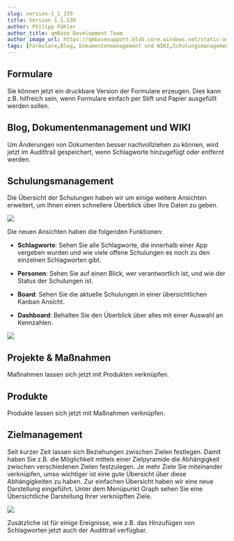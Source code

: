 ```yaml
---
slug: version-1_1_139
title: Version 1.1.139
author: Philipp Pähler
author_title: qmBase Development Team
author_image_url: https://qmbasesupport.blob.core.windows.net/static-assets/img/persons/paehler_round.png
tags: [Formulare,Blog, Dokumentenmanagement und WIKI,Schulungsmanagement,Projekte & Maßnahmen,Produkte,Zielmanagement,Changelog]
---
```

## Formulare

Sie können jetzt ein druckbare Version der Formulare erzeugen. Dies kann z.B. hilfreich sein, wenn Formulare einfach per Stift und Papier ausgefüllt werden sollen.

## Blog, Dokumentenmanagement und WIKI

Um Änderungen von Dokumenten besser nachvollziehen zu können, wird jetzt im Audittrail gespeichert, wenn Schlagworte hinzugefügt oder entfernt werden.

## Schulungsmanagement

Die Übersicht der Schulungen haben wir um einige weitere Ansichten erweitert, um Ihnen einen schnellere Überblick über Ihre Daten zu geben.

![](https://caqadmin.blob.core.windows.net/releasenotes/127-images/418992e8-adfb-40d0-b92f-4fac68730dff-mceclip1.png)

Die neuen Ansichten haben die folgenden Funktionen:

*   **Schlagworte**: Sehen Sie alle Schlagworte, die innerhalb einer App vergeben wurden und wie viele offene Schulungen es noch zu den einzelnen Schlagworten gibt.

*   **Personen**: Sehen Sie auf einen Blick, wer verantwortlich ist, und wie der Status der Schulungen ist.

*   **Board**: Sehen Sie die aktuelle Schulungen in einer übersichtlichen Kanban Ansicht.

*   **Dashboard**: Behalten Sie den Überblick über alles mit einer Auswahl an Kennzahlen. 

![](https://caqadmin.blob.core.windows.net/releasenotes/127-images/1de1678c-fa8d-475a-a1d3-80b8a6a74811-Folie1.png)

## Projekte & Maßnahmen

Maßnahmen lassen sich jetzt mit Produkten verknüpfen.

## Produkte

Produkte lassen sich jetzt mit Maßnahmen verknüpfen.

## Zielmanagement

Seit kurzer Zeit lassen sich Beziehungen zwischen Zielen festlegen. Damit haben Sie z.B. die Möglichkeit mittels einer Zielpyramide die Abhängigkeit zwischen verschiedenen Zielen festzulegen. Je mehr Ziele Sie miteinander verknüpfen, umso wichtiger ist eine gute Übersicht über diese Abhängigkeiten zu haben. Zur einfachen Übersicht haben wir eine neue Darstellung eingeführt. Unter dem Menüpunkt Graph sehen Sie eine Übersichtliche Darstellung Ihrer verknüpften Ziele.

![](https://caqadmin.blob.core.windows.net/releasenotes/127-images/639b3801-f8ff-470a-91ab-666a0eadb434-mceclip0.png)

Zusätzliche ist für einige Ereignisse, wie z.B. das Hinzufügen von Schlagworten jetzt auch der Audittrail verfügbar.